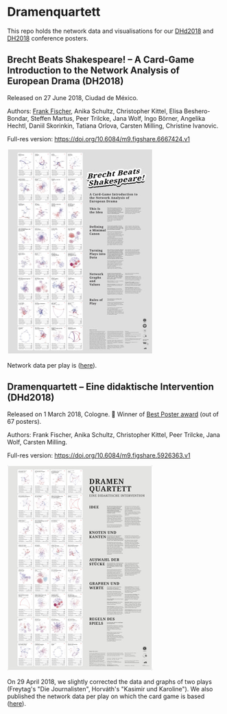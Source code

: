# Dramenquartett

This repo holds the network data and visualisations for our [DHd2018](http://dhd2018.uni-koeln.de/) and [DH2018](https://dh2018.adho.org/en/) conference posters.

## Brecht Beats Shakespeare! – A Card-Game Introduction to the Network Analysis of European Drama (DH2018)

Released on 27 June 2018, Ciudad de México.

Authors: [Frank Fischer](https://www.hse.ru/en/org/persons/182492735), Anika Schultz, Christopher Kittel, Elisa Beshero-Bondar, Steffen Martus, Peer Trilcke, Jana Wolf, Ingo Börner, Angelika Hechtl, Daniil Skorinkin, Tatiana Orlova, Carsten Milling, Christine Ivanovic.

Full-res version: https://doi.org/10.6084/m9.figshare.6667424.v1

![conference poster DH2018, small version](/dh2018-mexico/brecht_beats_shakespeare_poster_small.jpg)

Network data per play is ([here](/dh2018-mexico/brecht_beats_shakespeare_data.csv)).

## Dramenquartett – Eine didaktische Intervention (DHd2018)

Released on 1 March 2018, Cologne. 🥇 Winner of [Best Poster award](https://texperimentales.hypotheses.org/2462#Preisverleihung) (out of 67 posters).

Authors: Frank Fischer, Anika Schultz, Christopher Kittel, Peer Trilcke, Jana Wolf, Carsten Milling.

Full-res version: https://doi.org/10.6084/m9.figshare.5926363.v1

![conference poster DHd2018, small version](/dhd2018-cologne/dramenquartett_poster_small.jpg)

On 29 April 2018, we slightly corrected the data and graphs of two plays (Freytag's "Die Journalisten", Horváth's "Kasimir und Karoline"). We also published the network data per play on which the card game is based ([here](/dhd2018-cologne/dramenquartett_data.csv)).
